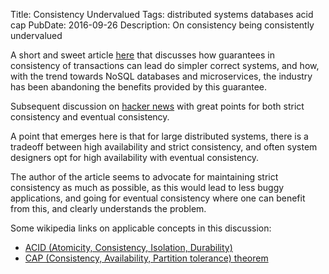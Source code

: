 Title: Consistency Undervalued
Tags: distributed systems
      databases
      acid
      cap
PubDate: 2016-09-26
Description: On consistency being consistently undervalued

A short and sweet article [here](http://kevinmahoney.co.uk/articles/consistency-consistently-undervalued/) that discusses how guarantees in consistency of transactions
 can lead do simpler correct systems, and how, with the trend towards NoSQL databases and
 microservices, the industry has been abandoning the benefits provided by this guarantee.

Subsequent discussion on [hacker news](https://news.ycombinator.com/item?id=12519537)
with great points for both strict consistency and eventual consistency.

A point that emerges here is that for large distributed systems, there is a tradeoff
between high availability and strict consistency, and often system designers 
opt for high availability with eventual consistency.

The author of the article seems to advocate for maintaining strict consistency 
as much as possible, as this would lead to less buggy applications, and going for
eventual consistency where one can benefit from this, and clearly understands the
problem.

Some wikipedia links on applicable concepts in this discussion:

- [ACID (Atomicity, Consistency, Isolation, Durability)](https://en.wikipedia.org/wiki/ACID)
- [CAP (Consistency, Availability, Partition tolerance) theorem](https://en.wikipedia.org/wiki/CAP_theorem)
